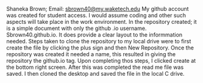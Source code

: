 Shaneka Brown; Email: sbrown40@my.waketech.edu
My github account was created for student access. I would assume coding and other such aspects will take place in the work environment.
In the repository created; it is a simple document with only the github .io username. Sbrown40.github.io. It does provide a clear layout to the informmation needed.
Steps taken to clone the repository to my local drive were to first create the file by clicking the plus sign and then New Repository. Once the repository was created it needed a name, this resulted in giving the repository the github.io tag. Upon completing thos steps, I clicked create at the bottom right screen. After this was completed the read me file was saved. I then cloned the desktop and saved the file in the local C drive.
